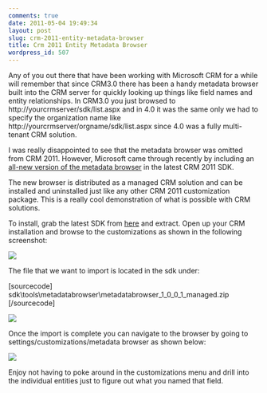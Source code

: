 ```yaml
---
comments: true
date: 2011-05-04 19:49:34
layout: post
slug: crm-2011-entity-metadata-browser
title: Crm 2011 Entity Metadata Browser
wordpress_id: 507
---
```


Any of you out there that have been working with Microsoft CRM for a while will remember that since CRM3.0 there has been a handy metadata browser built into the CRM server for quickly looking up things like field names and entity relationships. In CRM3.0 you just browsed to http://yourcrmserver/sdk/list.aspx and in 4.0 it was the same only we had to specify the organization name like http://yourcrmserver/orgname/sdk/list.aspx since 4.0 was a fully multi-tenant CRM solution.

I was really disappointed to see that the metadata browser was omitted from CRM 2011. However, Microsoft came through recently by including an [all-new version of the metadata browser](http://blogs.msdn.com/b/crm/archive/2011/03/09/metadata-browser-for-microsoft-dynamics-crm-2011.aspx) in the latest CRM 2011 SDK.

The new browser is distributed as a managed CRM solution and can be installed and uninstalled just like any other CRM 2011 customization package. This is a really cool demonstration of what is possible with CRM solutions.

To install, grab the latest SDK from [here](http://www.microsoft.com/downloads/en/details.aspx?FamilyID=420f0f05-c226-4194-b7e1-f23ceaa83b69) and extract. Open up your CRM installation and browse to the customizations as shown in the following screenshot:

[![](http://crmvoyager.files.wordpress.com/2011/05/import-solution.png)](http://crmvoyager.files.wordpress.com/2011/05/import-solution.png)

The file that we want to import is located in the sdk under:

[sourcecode]
sdk\tools\metadatabrowser\metadatabrowser_1_0_0_1_managed.zip
[/sourcecode]

[![](http://crmvoyager.files.wordpress.com/2011/05/select-file.png)](http://crmvoyager.files.wordpress.com/2011/05/select-file.png)

Once the import is complete you can navigate to the browser by going to settings/customizations/metadata browser as shown below:

[![](http://crmvoyager.files.wordpress.com/2011/05/browser.png)](http://crmvoyager.files.wordpress.com/2011/05/browser.png)

Enjoy not having to poke around in the customizations menu and drill into the individual entities just to figure out what you named that field.
